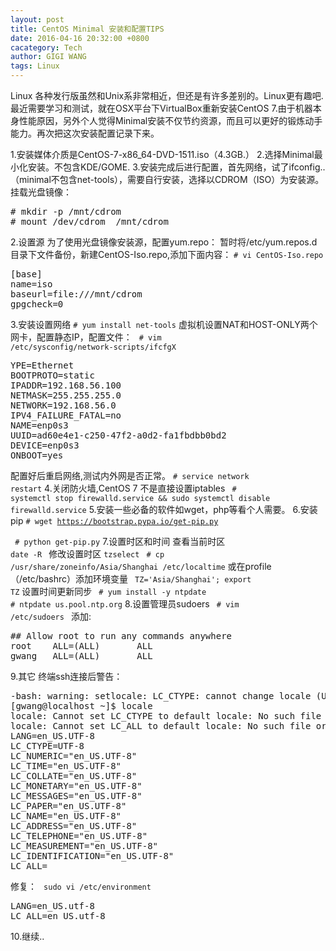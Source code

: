 ```yaml
---
layout: post
title: CentOS Minimal 安装和配置TIPS
date: 2016-04-16 20:32:00 +0800
cacategory: Tech
author: GIGI WANG
tags: Linux
---
```

Linux 各种发行版虽然和Unix系非常相近，但还是有许多差别的。Linux更有趣吧.最近需要学习和测试，就在OSX平台下VirtualBox重新安装CentOS 7.由于机器本身性能原因，另外个人觉得Minimal安装不仅节约资源，而且可以更好的锻炼动手能力。再次把这次安装配置记录下来。

1.安装媒体介质是CentOS-7-x86_64-DVD-1511.iso（4.3GB.）
2.选择Minimal最小化安装。不包含KDE/GOME.
3.安装完成后进行配置，首先网络，试了ifconfig..（minimal不包含net-tools），需要自行安装，选择以CDROM（ISO）为安装源。
挂载光盘镜像：
<pre>
# mkdir -p /mnt/cdrom
# mount /dev/cdrom  /mnt/cdrom
</pre>
2.设置源
  为了使用光盘镜像安装源，配置yum.repo：
  暂时将/etc/yum.repos.d目录下文件备份，新建CentOS-Iso.repo,添加下面内容：
<code># vi CentOS-Iso.repo</code>
<pre>
[base]
name=iso
baseurl=file:///mnt/cdrom
gpgcheck=0
</pre>
3.安装设置网络
<code># yum install net-tools</code>
虚拟机设置NAT和HOST-ONLY两个网卡，配置静态IP，配置文件：
<code> # vim /etc/sysconfig/network-scripts/ifcfgX </code>
<pre>
YPE=Ethernet
BOOTPROTO=static
IPADDR=192.168.56.100
NETMASK=255.255.255.0
NETWORK=192.168.56.0
IPV4_FAILURE_FATAL=no
NAME=enp0s3
UUID=ad60e4e1-c250-47f2-a0d2-fa1fbdbb0bd2
DEVICE=enp0s3
ONBOOT=yes
</pre>
配置好后重启网络,测试内外网是否正常。
<code># service network restart</code>
4.关闭防火墙,CentOS 7 不是直接设置iptables
<code> # systemctl stop firewalld.service && sudo systemctl disable firewalld.service</code>
5.安装一些必备的软件如wget，php等看个人需要。
6.安装pip 
<code ># wget https://bootstrap.pypa.io/get-pip.py <br /> # python get-pip.py</code>
7.设置时区和时间
查看当前时区 <code> date -R </code>
修改设置时区 <code>tzselect</code>
<code> #  cp /usr/share/zoneinfo/Asia/Shanghai /etc/localtime</code>
或在profile（/etc/bashrc）添加环境变量
<code> TZ='Asia/Shanghai'; export TZ</code> 
设置时间更新同步
<code> #  yum install -y ntpdate</code> 
<code> #  ntpdate us.pool.ntp.org</code> 
8.设置管理员sudoers
<code> # vim /etc/sudoers </code> 添加:
<pre>
## Allow root to run any commands anywhere
root    ALL=(ALL)       ALL
gwang   ALL=(ALL)       ALL
</pre>
9.其它
终端ssh连接后警告：
<pre>
-bash: warning: setlocale: LC_CTYPE: cannot change locale (UTF-8): No such file or directory
[gwang@localhost ~]$ locale
locale: Cannot set LC_CTYPE to default locale: No such file or directory
locale: Cannot set LC_ALL to default locale: No such file or directory
LANG=en_US.UTF-8
LC_CTYPE=UTF-8
LC_NUMERIC="en_US.UTF-8"
LC_TIME="en_US.UTF-8"
LC_COLLATE="en_US.UTF-8"
LC_MONETARY="en_US.UTF-8"
LC_MESSAGES="en_US.UTF-8"
LC_PAPER="en_US.UTF-8"
LC_NAME="en_US.UTF-8"
LC_ADDRESS="en_US.UTF-8"
LC_TELEPHONE="en_US.UTF-8"
LC_MEASUREMENT="en_US.UTF-8"
LC_IDENTIFICATION="en_US.UTF-8"
LC_ALL=
</pre>
修复：
<code>
sudo vi /etc/environment </code>
<pre>
LANG=en_US.utf-8
LC_ALL=en_US.utf-8
</pre>
10.继续..
